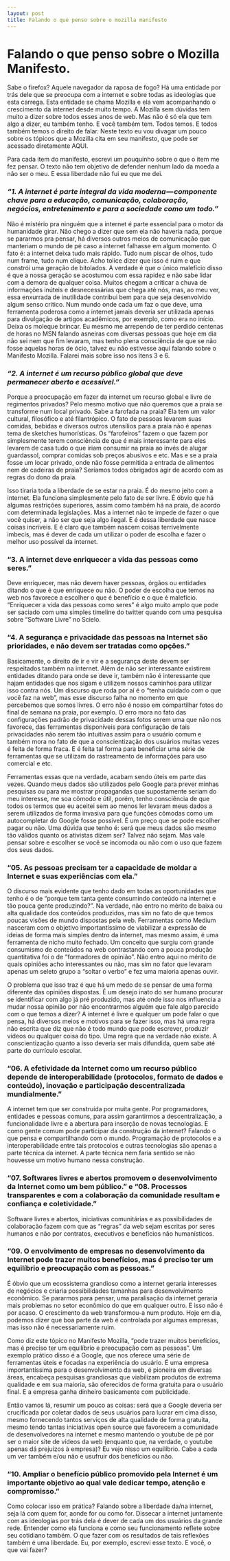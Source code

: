```yaml
---
layout: post
title: Falando o que penso sobre o mozilla manifesto
---
```

# Falando o que penso sobre o Mozilla Manifesto.

Sabe o firefox? Aquele navegador da raposa de fogo? Há uma entidade por trás dele que se preocupa com a internet e sobre todas as ideologias que esta carrega. Esta entidade se chama Mozilla e ela vem acompanhando o crescimento da internet desde muito tempo. A Mozilla sem dúvidas tem muito a dizer sobre todos esses anos de web. Mas não é só ela que tem algo a dizer, eu também tenho. E você também tem. Todos temos. E todos também temos o direito de falar. Neste texto eu vou divagar um pouco sobre os tópicos que a Mozilla cita em seu manifesto, que pode ser acessado diretamente AQUI.

Para cada item do manifesto, escrevi um pouquinho sobre o que o item me fez pensar. O texto não tem objetivo de defender nenhum lado da moeda a não ser o meu. E essa liberdade não fui eu que me dei.
### *“1. A internet é parte integral da vida moderna — componente chave para a educação, comunicação, colaboração, negócios, entretenimento e para a sociedade como um todo.”*
Não é mistério pra ninguém que a internet é parte essencial para o motor da humanidade girar. Não chego a dizer que sem ela não haveria nada, porque se pararmos pra pensar, há diversos outros meios de comunicação que manteriam o mundo de pé caso a internet falhasse em algum momento. O fato é: a internet deixa tudo mais rápido. Tudo num piscar de olhos, tudo num frame, tudo num clique. Acho tolice dizer que isso é ruim e que constrói uma geração de bitolados. A verdade é que o único malefício disso é que a nossa geração se acostumou com essa rapidez e não sabe lidar com a demora de qualquer coisa. Muitos chegam a criticar a chuva de informações inúteis e desnecessárias que chega até nós, mas, ao meu ver, essa enxurrada de inutilidade contribui bem para que seja desenvolvido algum senso crítico. Num mundo onde cada um faz o que deve, uma ferramenta poderosa como a internet jamais deveria ser utilizada apenas para divulgação de artigos acadêmicos, por exemplo, como era no início. Deixa os moleque brincar. Eu mesmo me arrependo de ter perdido centenas de horas no MSN falando asneiras com diversas pessoas que hoje em dia não sei nem que fim levaram, mas tenho plena consciência de que se não fosse aquelas horas de ócio, talvez eu não estivesse aqui falando sobre o Manifesto Mozilla. Falarei mais sobre isso nos itens 3 e 6.
### *“2. A internet é um recurso público global que deve permanecer aberto e acessível.”*
Porque a preocupação em fazer da internet um recurso global e livre de regimentos privados? Pelo mesmo motivo que não queremos que a praia se transforme num local privado. Sabe a farofada na praia? Ela tem um valor cultural, filosófico e até filantrópico. O fato de pessoas levarem suas comidas, bebidas e diversos outros utensílios para a praia não é apenas tema de sketches humorísticas. Os “farofeiros” fazem o que fazem por simplesmente terem consciência de que é mais interessante para eles levarem de casa tudo o que iriam consumir na praia ao invés de alugar guardassol, comprar comidas sob preços abusivos e etc. Mas e se a praia fosse um locar privado, onde não fosse permitida a entrada de alimentos nem de cadeiras de praia? Seríamos todos obrigados agir de acordo com as regras do dono da praia. 

Isso tiraria toda a liberdade de se estar na praia. É do mesmo jeito com a internet. Ela funciona simplesmente pelo fato de ser livre. É óbvio que há algumas restrições superiores, assim como também há na praia, de acordo com determinada legislações. Mas a internet não te impede de fazer o que você quiser, a não ser que seja algo ilegal. E é dessa liberdade que nasce coisas incríveis. E é claro que também nascem coisas terrivelmente imbecis, mas é dever de cada um utilizar o poder de escolha e fazer o melhor uso possível da internet.
### “3. A internet deve enriquecer a vida das pessoas como seres.”
Deve enriquecer, mas não devem haver pessoas, órgãos ou entidades ditando o que é que enriquece ou não. O poder de escolha que temos na web nos favorece a escolher o que é benefício e o que é malefício. “Enriquecer a vida das pessoas como seres” é algo muito amplo que pode ser saciado com uma simples timeline do twitter quando com uma pesquisa sobre “Software Livre” no Scielo.
### “4. A segurança e privacidade das pessoas na Internet são prioridades, e não devem ser tratadas como opções.”
Basicamente, o direito de ir e vir e a segurança deste devem ser respeitados também na internet. Além de não ser interessante existirem entidades ditando para onde se deve ir, também não é interessante que hajam entidades que nos sigam e utilizem nossos caminhos para utilizar isso contra nós. Um discurso que roda por aí é o “tenha cuidado com o que você faz na web”, mas esse discurso falha no momento em que percebemos que somos livres. O erro não é nosso em compartilhar fotos do final de semana na praia, por exemplo. O erro mora no fato das configurações padrão de privacidade dessas fotos serem uma que não nos favorece, das ferramentas disponíveis para configuração de tais privacidades não serem tão intuitivas assim para o usuário comum e também mora no fato de que a conscientização dos usuários muitas vezes é feita de forma fraca. E é feita tal forma para beneficiar uma série de ferramentas que se utilizam do rastreamento de informações para uso comercial e etc. 

Ferramentas essas que na verdade, acabam sendo úteis em parte das vezes. Quando meus dados são utilizados pelo Google para prever minhas pesquisas ou para me mostrar propagandas que supostamente seriam do meu interesse, me soa cômodo e útil, porém, tenho consciência de que todos os termos que eu aceitei sem ao menos ler levaram meus dados a serem utilizados de forma invasiva para que funções cômodas como um autocompletar do Google fosse possível. É um preço que se pode escolher pagar ou não. Uma dúvida que tenho é: será que meus dados são mesmo tão válidos quanto os ativistas dizem ser? Talvez não sejam. Mas vale pensar sobre e escolher se você se incomoda ou não com o uso que fazem dos seus dados.
### “05. As pessoas precisam ter a capacidade de moldar a Internet e suas experiências com ela.”
O discurso mais evidente que tenho dado em todas as oportunidades que tenho é o de “porque tem tanta gente consumindo conteúdo na internet e tão pouca gente produzindo?”. Na verdade, não entro no mérito de baixa ou alta qualidade dos conteúdos produzidos, mas sim no fato de que temos poucas visões de mundo dispostas pela web. Ferramentas como Medium nasceram com o objetivo importantíssimo de viabilizar a expressão de ideias de forma mais simples dentro da internet, mas mesmo assim, é uma ferramenta de nicho muito fechado. Um conceito que surgiu com grande consumismo de conteúdos na web contrastando com a pouca produção quantitativa foi o de “formadores de opinião”. Não entro aqui no mérito de quais opiniões acho interessantes ou não, mas sim no fator que levaram apenas um seleto grupo a “soltar o verbo” e fez uma maioria apenas ouvir. 

O problema que isso traz é que há um medo de se pensar de uma forma diferente das opiniões dispostas. É um desejo inato do ser humano procurar se identificar com algo já pré produzido, mas até onde isso nos influencia a mudar nossa opinião por não encontrarmos alguém que fale algo parecido com o que temos a dizer? A internet é livre e qualquer um pode falar o que pensa, há diversos meios e motivos para se fazer isso, mas há uma regra não escrita que diz que não é todo mundo que pode escrever, produzir vídeos ou qualquer coisa do tipo. Uma regra que na verdade não existe. A conscientização quanto a isso deveria ser mais difundida, quem sabe até parte do currículo escolar.
### “06. A efetividade da Internet como um recurso público depende de interoperabilidade (protocolos, formato de dados e conteúdo), inovação e participação descentralizada mundialmente.”
A internet tem que ser construída por muita gente. Por programadores, entidades e pessoas comuns, para assim garantirmos a descentralização, a funcionalidade livre e a abertura para inserção de novas tecnologias. E como gente comum pode participar da construção da internet? Falando o que pensa e compartilhando com o mundo. Programação de protocolos e a interoperabilidade entre tais protocolos e outras tecnologias são apenas a parte técnica da internet. A parte técnica nem faria sentido se não houvesse um motivo humano nessa construção.
### “07. Softwares livres e abertos promovem o desenvolvimento da Internet como um bem público.” e “08. Processos transparentes e com a colaboração da comunidade resultam e confiança e coletividade.”
Software livres e abertos, iniciativas comunitárias e as possibilidades de colaboração fazem com que as “regras” da web sejam escritas por seres humanos e não por contratos, executivos e benefícios não humanísticos.
### “09. O envolvimento de empresas no desenvolvimento da Internet pode trazer muitos benefícios, mas é preciso ter um equilíbrio e preocupação com as pessoas.”
É óbvio que um ecossistema grandioso como a internet geraria interesses de negócios e criaria possibilidades tamanhas para desenvolvimento econômico. Se pararmos para pensar, uma paralisação da internet geraria mais problemas no setor econômico do que em qualquer outro. E isso não é por acaso. O crescimento da web transformou-a num produto. Hoje em dia, podemos dizer que boa parte da web é controlada por algumas empresas, mas isso não é necessariamente ruim. 

Como diz este tópico no Manifesto Mozilla, “pode trazer muitos benefícios, mas é preciso ter um equilíbrio e preocupação com as pessoas”. Um exemplo prático disso é a Google, que nos oferece uma série de ferramentas úteis e focadas na experiência do usuário. É uma empresa importantíssima para o desenvolvimento da web, é pioneira em diversas áreas, encabeça pesquisas grandiosas que viabilizam produtos de extrema qualidade e em sua maioria, são oferecidos de forma gratuita para o usuário final. E a empresa ganha dinheiro basicamente com publicidade. 

Então vamos lá, resumir um pouco as coisas: será que a Google deveria ser crucificada por coletar dados de seus usuários para lucrar em cima disso, mesmo fornecendo tantos serviços de alta qualidade de forma gratuita, mesmo tendo tantas iniciativas open source que favorecem a comunidade de desenvolvedores na internet e mesmo mantendo o youtube de pé por ser o maior site de vídeos da web (enquanto que, na verdade, o youtube apenas dá prejuízos à empresa)? Eu vejo nisso um equilíbrio. Cabe a cada um ver também e/ou não e usufruir dos benefícios ou não.
### “10. Ampliar o benefício público promovido pela Internet é um importante objetivo ao qual vale dedicar tempo, atenção e compromisso.”
Como colocar isso em prática? Falando sobre a liberdade da/na internet, seja lá com quem for, aonde for ou como for. Dissecar a internet juntamente com as ideologias por trás dela é dever de cada um dos usuários da grande rede. Entender como ela funciona e como seu funcionamento reflete sobre seu cotidiano também. O que fazer com os resultados de tais reflexões também é uma liberdade. Eu, por exemplo, escrevi esse texto. E você, o que vai fazer?